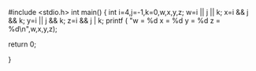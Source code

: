 #include <stdio.h>
int main()
{
int i=4,j=-1,k=0,w,x,y,z;
w=i || j || k;
x=i && j && k;
y=i || j && k;
z=i && j | k;
printf ( "w = %d x = %d y = %d z = %d\n",w,x,y,z);



return 0;

}
<!-- Output: w = 1  x = 0  y = 1  z = 1  -->